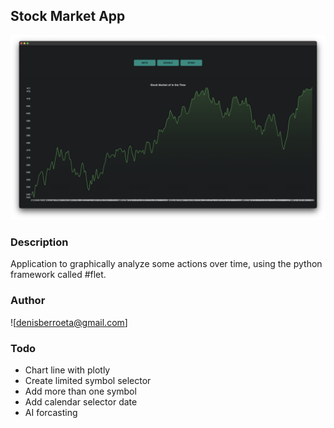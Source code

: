 
## Stock Market App

![](images/preview.png)

### Description

Application to graphically analyze some actions over time, using the python framework called #flet.


### Author

![denisberroeta@gmail.com]

### Todo

- Chart line with plotly
- Create limited symbol selector
- Add more than one symbol
- Add calendar selector date
- AI forcasting
